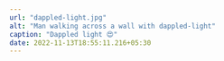 ```yaml
---
url: "dappled-light.jpg"
alt: "Man walking across a wall with dappled-light"
caption: "Dappled light 😍"
date: 2022-11-13T18:55:11.216+05:30
---
```

